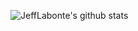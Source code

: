 ![JeffLabonte's github stats](https://github-readme-stats.vercel.app/api?username=jefflabonte&hide=contribs,prs)
